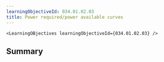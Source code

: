 ```yaml
---
learningObjectiveId: 034.01.02.03
title: Power required/power available curves
---
```


```tsx eval
<LearningOBjectives learningObjectiveId={034.01.02.03} />
```

## Summary
